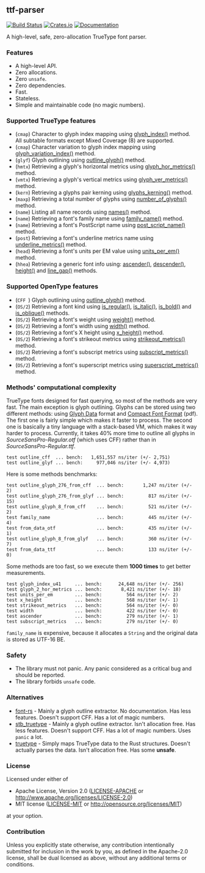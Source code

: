 ## ttf-parser
[![Build Status](https://travis-ci.org/RazrFalcon/ttf-parser.svg?branch=master)](https://travis-ci.org/RazrFalcon/ttf-parser)
[![Crates.io](https://img.shields.io/crates/v/ttf-parser.svg)](https://crates.io/crates/ttf-parser)
[![Documentation](https://docs.rs/ttf-parser/badge.svg)](https://docs.rs/ttf-parser)

A high-level, safe, zero-allocation TrueType font parser.

### Features

- A high-level API.
- Zero allocations.
- Zero `unsafe`.
- Zero dependencies.
- Fast.
- Stateless.
- Simple and maintainable code (no magic numbers).

### Supported TrueType features

- (`cmap`) Character to glyph index mapping using [glyph_index()] method.
  <br/>All subtable formats except Mixed Coverage (8) are supported.
- (`cmap`) Character variation to glyph index mapping using [glyph_variation_index()] method.
- (`glyf`) Glyph outlining using [outline_glyph()] method.
- (`hmtx`) Retrieving a glyph's horizontal metrics using [glyph_hor_metrics()] method.
- (`vmtx`) Retrieving a glyph's vertical metrics using [glyph_ver_metrics()] method.
- (`kern`) Retrieving a glyphs pair kerning using [glyphs_kerning()] method.
- (`maxp`) Retrieving a total number of glyphs using [number_of_glyphs()] method.
- (`name`) Listing all name records using [names()] method.
- (`name`) Retrieving a font's family name using [family_name()] method.
- (`name`) Retrieving a font's PostScript name using [post_script_name()] method.
- (`post`) Retrieving a font's underline metrics name using [underline_metrics()] method.
- (`head`) Retrieving a font's units per EM value using [units_per_em()] method.
- (`hhea`) Retrieving a generic font info using: [ascender()], [descender()], [height()]
  and [line_gap()] methods.

[glyph_index()]: https://docs.rs/ttf-parser/0.2.0/ttf_parser/struct.Font.html#method.glyph_index
[glyph_variation_index()]: https://docs.rs/ttf-parser/0.2.0/ttf_parser/struct.Font.html#method.glyph_variation_index
[outline_glyph()]: https://docs.rs/ttf-parser/0.2.0/ttf_parser/struct.Font.html#method.outline_glyph
[glyph_hor_metrics()]: https://docs.rs/ttf-parser/0.2.0/ttf_parser/struct.Font.html#method.glyph_hor_metrics
[glyph_ver_metrics()]: https://docs.rs/ttf-parser/0.2.0/ttf_parser/struct.Font.html#method.glyph_ver_metrics
[glyphs_kerning()]: https://docs.rs/ttf-parser/0.2.0/ttf_parser/struct.Font.html#method.glyphs_kerning
[number_of_glyphs()]: https://docs.rs/ttf-parser/0.2.0/ttf_parser/struct.Font.html#method.number_of_glyphs
[names()]: https://docs.rs/ttf-parser/0.2.0/ttf_parser/struct.Font.html#method.names
[family_name()]: https://docs.rs/ttf-parser/0.2.0/ttf_parser/struct.Font.html#method.family_name
[post_script_name()]: https://docs.rs/ttf-parser/0.2.0/ttf_parser/struct.Font.html#method.post_script_name
[underline_metrics()]: https://docs.rs/ttf-parser/0.2.0/ttf_parser/struct.Font.html#method.underline_metrics
[units_per_em()]: https://docs.rs/ttf-parser/0.2.0/ttf_parser/struct.Font.html#method.units_per_em
[ascender()]: https://docs.rs/ttf-parser/0.2.0/ttf_parser/struct.Font.html#method.ascender
[descender()]: https://docs.rs/ttf-parser/0.2.0/ttf_parser/struct.Font.html#method.descender
[height()]: https://docs.rs/ttf-parser/0.2.0/ttf_parser/struct.Font.html#method.height
[line_gap()]: https://docs.rs/ttf-parser/0.2.0/ttf_parser/struct.Font.html#method.line_gap

### Supported OpenType features

- (`CFF `) Glyph outlining using [outline_glyph()] method.
- (`OS/2`) Retrieving a font kind using [is_regular()], [is_italic()],
  [is_bold()] and [is_oblique()] methods.
- (`OS/2`) Retrieving a font's weight using [weight()] method.
- (`OS/2`) Retrieving a font's width using [width()] method.
- (`OS/2`) Retrieving a font's X height using [x_height()] method.
- (`OS/2`) Retrieving a font's strikeout metrics using [strikeout_metrics()] method.
- (`OS/2`) Retrieving a font's subscript metrics using [subscript_metrics()] method.
- (`OS/2`) Retrieving a font's superscript metrics using [superscript_metrics()] method.

[is_regular()]: https://docs.rs/ttf-parser/0.2.0/ttf_parser/struct.Font.html#method.is_regular
[is_italic()]: https://docs.rs/ttf-parser/0.2.0/ttf_parser/struct.Font.html#method.is_italic
[is_bold()]: https://docs.rs/ttf-parser/0.2.0/ttf_parser/struct.Font.html#method.is_bold
[is_oblique()]: https://docs.rs/ttf-parser/0.2.0/ttf_parser/struct.Font.html#method.is_oblique
[weight()]: https://docs.rs/ttf-parser/0.2.0/ttf_parser/struct.Font.html#method.weight
[width()]: https://docs.rs/ttf-parser/0.2.0/ttf_parser/struct.Font.html#method.width
[x_height()]: https://docs.rs/ttf-parser/0.2.0/ttf_parser/struct.Font.html#method.x_height
[strikeout_metrics()]: https://docs.rs/ttf-parser/0.2.0/ttf_parser/struct.Font.html#method.strikeout_metrics
[subscript_metrics()]: https://docs.rs/ttf-parser/0.2.0/ttf_parser/struct.Font.html#method.subscript_metrics
[superscript_metrics()]: https://docs.rs/ttf-parser/0.2.0/ttf_parser/struct.Font.html#method.superscript_metrics

### Methods' computational complexity

TrueType fonts designed for fast querying, so most of the methods are very fast.
The main exception is glyph outlining. Glyphs can be stored using two different methods:
using [Glyph Data](https://docs.microsoft.com/en-us/typography/opentype/spec/glyf) format
and [Compact Font Format](http://wwwimages.adobe.com/content/dam/Adobe/en/devnet/font/pdfs/5176.CFF.pdf) (pdf).
The first one is fairly simple which makes it faster to process.
The second one is basically a tiny language with a stack-based VM, which makes it way harder to process.
Currently, it takes 40% more time to outline all glyphs in
*SourceSansPro-Regular.otf* (which uses CFF) rather than in *SourceSansPro-Regular.ttf*.

```
test outline_cff  ... bench:   1,651,557 ns/iter (+/- 2,751)
test outline_glyf ... bench:     977,046 ns/iter (+/- 4,973)
```

Here is some methods benchmarks:

```
test outline_glyph_276_from_cff  ... bench:       1,247 ns/iter (+/- 2)
test outline_glyph_276_from_glyf ... bench:         817 ns/iter (+/- 15)
test outline_glyph_8_from_cff    ... bench:         521 ns/iter (+/- 2)
test family_name                 ... bench:         445 ns/iter (+/- 4)
test from_data_otf               ... bench:         435 ns/iter (+/- 1)
test outline_glyph_8_from_glyf   ... bench:         360 ns/iter (+/- 7)
test from_data_ttf               ... bench:         133 ns/iter (+/- 0)
```

Some methods are too fast, so we execute them **1000 times** to get better measurements.

```
test glyph_index_u41     ... bench:      24,648 ns/iter (+/- 256)
test glyph_2_hor_metrics ... bench:       8,421 ns/iter (+/- 18)
test units_per_em        ... bench:         564 ns/iter (+/- 2)
test x_height            ... bench:         568 ns/iter (+/- 1)
test strikeout_metrics   ... bench:         564 ns/iter (+/- 0)
test width               ... bench:         422 ns/iter (+/- 0)
test ascender            ... bench:         279 ns/iter (+/- 1)
test subscript_metrics   ... bench:         279 ns/iter (+/- 0)
```

`family_name` is expensive, because it allocates a `String` and the original data
is stored as UTF-16 BE.

### Safety

- The library must not panic. Any panic considered as a critical bug and should be reported.
- The library forbids `unsafe` code.

### Alternatives

- [font-rs](https://crates.io/crates/font-rs) - Mainly a glyph outline extractor.
  No documentation. Has less features. Doesn't support CFF. Has a lot of magic numbers.
- [stb_truetype](https://crates.io/crates/stb_truetype) - Mainly a glyph outline extractor.
  Isn't allocation free. Has less features. Doesn't support CFF. Has a lot of magic numbers.
  Uses `panic` a lot.
- [truetype](https://crates.io/crates/truetype) - Simply maps TrueType data to the Rust structures.
  Doesn't actually parses the data. Isn't allocation free. Has some **unsafe**.

### License

Licensed under either of

- Apache License, Version 2.0
  ([LICENSE-APACHE](LICENSE-APACHE) or http://www.apache.org/licenses/LICENSE-2.0)
- MIT license
  ([LICENSE-MIT](LICENSE-MIT) or http://opensource.org/licenses/MIT)

at your option.

### Contribution

Unless you explicitly state otherwise, any contribution intentionally submitted
for inclusion in the work by you, as defined in the Apache-2.0 license, shall be
dual licensed as above, without any additional terms or conditions.
